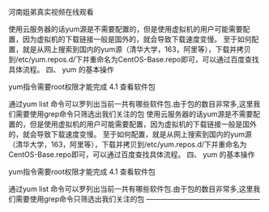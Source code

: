 河南姐弟真实视频在线观看

使用云服务器的话yum源是不需要配置的，但是使用虚拟机的用户可能需要配置，因为虚拟机的下载链接一般是国外的，就会导致下载速度变慢。
至于如何配置，就是从网上搜索到国内的yum源（清华大学，163，阿里等），下载并拷贝到/etc/yum.repos.d/下并重命名为CentOS-Base.repo即可，可以通过百度查找具体流程。
四、 yum 的基本操作

yum指令需要root权限才能完成
4.1 查看软件包

通过yum list 命令可以罗列出当前一共有哪些软件包.由于包的数目非常多,这里我们需要使用grep命令只筛选出我们关注的包
使用云服务器的话yum源是不需要配置的，但是使用虚拟机的用户可能需要配置，因为虚拟机的下载链接一般是国外的，就会导致下载速度变慢。
至于如何配置，就是从网上搜索到国内的yum源（清华大学，163，阿里等），下载并拷贝到/etc/yum.repos.d/下并重命名为CentOS-Base.repo即可，可以通过百度查找具体流程。
四、 yum 的基本操作

yum指令需要root权限才能完成
4.1 查看软件包

通过yum list 命令可以罗列出当前一共有哪些软件包.由于包的数目非常多,这里我们需要使用grep命令只筛选出我们关注的包
————————————————
